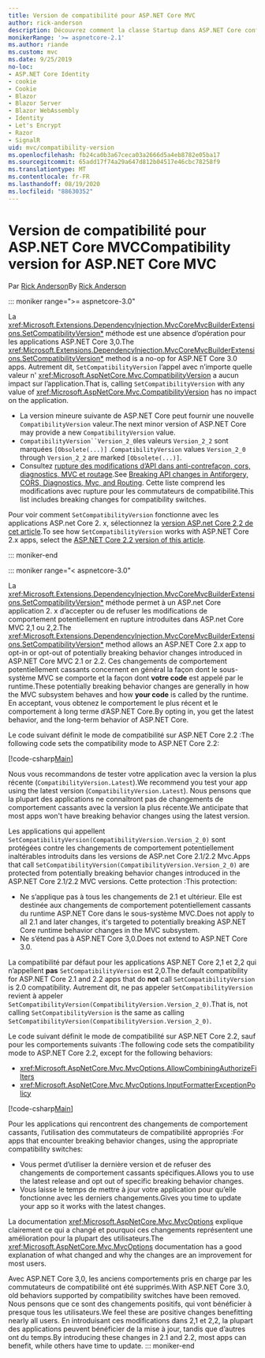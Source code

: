 ```yaml
---
title: Version de compatibilité pour ASP.NET Core MVC
author: rick-anderson
description: Découvrez comment la classe Startup dans ASP.NET Core configure des services et le pipeline de requête de l’application.
monikerRange: '>= aspnetcore-2.1'
ms.author: riande
ms.custom: mvc
ms.date: 9/25/2019
no-loc:
- ASP.NET Core Identity
- cookie
- Cookie
- Blazor
- Blazor Server
- Blazor WebAssembly
- Identity
- Let's Encrypt
- Razor
- SignalR
uid: mvc/compatibility-version
ms.openlocfilehash: fb24ca0b3a67ceca03a2666d5a4eb8782e05ba17
ms.sourcegitcommit: 65add17f74a29a647d812b04517e46cbc78258f9
ms.translationtype: MT
ms.contentlocale: fr-FR
ms.lasthandoff: 08/19/2020
ms.locfileid: "88630352"
---
```

# <a name="compatibility-version-for-aspnet-core-mvc"></a><span data-ttu-id="140c3-103">Version de compatibilité pour ASP.NET Core MVC</span><span class="sxs-lookup"><span data-stu-id="140c3-103">Compatibility version for ASP.NET Core MVC</span></span>

<span data-ttu-id="140c3-104">Par [Rick Anderson](https://twitter.com/RickAndMSFT)</span><span class="sxs-lookup"><span data-stu-id="140c3-104">By [Rick Anderson](https://twitter.com/RickAndMSFT)</span></span>

::: moniker range=">= aspnetcore-3.0"

<span data-ttu-id="140c3-105">La <xref:Microsoft.Extensions.DependencyInjection.MvcCoreMvcBuilderExtensions.SetCompatibilityVersion*> méthode est une absence d’opération pour les applications ASP.NET Core 3,0.</span><span class="sxs-lookup"><span data-stu-id="140c3-105">The <xref:Microsoft.Extensions.DependencyInjection.MvcCoreMvcBuilderExtensions.SetCompatibilityVersion*> method is a no-op for ASP.NET Core 3.0 apps.</span></span> <span data-ttu-id="140c3-106">Autrement dit, `SetCompatibilityVersion` l’appel avec n’importe quelle valeur n' <xref:Microsoft.AspNetCore.Mvc.CompatibilityVersion> a aucun impact sur l’application.</span><span class="sxs-lookup"><span data-stu-id="140c3-106">That is, calling `SetCompatibilityVersion` with any value of <xref:Microsoft.AspNetCore.Mvc.CompatibilityVersion> has no impact on the application.</span></span>

* <span data-ttu-id="140c3-107">La version mineure suivante de ASP.NET Core peut fournir une nouvelle `CompatibilityVersion` valeur.</span><span class="sxs-lookup"><span data-stu-id="140c3-107">The next minor version of ASP.NET Core may provide a new `CompatibilityVersion` value.</span></span>
* <span data-ttu-id="140c3-108">`CompatibilityVersion``Version_2_0`les valeurs `Version_2_2` sont marquées `[Obsolete(...)]` .</span><span class="sxs-lookup"><span data-stu-id="140c3-108">`CompatibilityVersion` values `Version_2_0` through `Version_2_2` are marked `[Obsolete(...)]`.</span></span>
* <span data-ttu-id="140c3-109">Consultez [rupture des modifications d’API dans anti-contrefaçon, cors, diagnostics, MVC et routage](https://github.com/aspnet/Announcements/issues/387).</span><span class="sxs-lookup"><span data-stu-id="140c3-109">See [Breaking API changes in Antiforgery, CORS, Diagnostics, Mvc, and Routing](https://github.com/aspnet/Announcements/issues/387).</span></span> <span data-ttu-id="140c3-110">Cette liste comprend les modifications avec rupture pour les commutateurs de compatibilité.</span><span class="sxs-lookup"><span data-stu-id="140c3-110">This list includes breaking changes for compatibility switches.</span></span>

<span data-ttu-id="140c3-111">Pour voir comment `SetCompatibilityVersion` fonctionne avec les applications ASP.net Core 2. x, sélectionnez la [version ASP.net Core 2,2 de cet article](https://docs.microsoft.com/aspnet/core/mvc/compatibility-version?view=aspnetcore-2.2).</span><span class="sxs-lookup"><span data-stu-id="140c3-111">To see how `SetCompatibilityVersion` works with ASP.NET Core 2.x apps, select the [ASP.NET Core 2.2 version of this article](https://docs.microsoft.com/aspnet/core/mvc/compatibility-version?view=aspnetcore-2.2).</span></span>

::: moniker-end

::: moniker range="< aspnetcore-3.0"

<span data-ttu-id="140c3-112">La <xref:Microsoft.Extensions.DependencyInjection.MvcCoreMvcBuilderExtensions.SetCompatibilityVersion*> méthode permet à un ASP.net Core application 2. x d’accepter ou de refuser les modifications de comportement potentiellement en rupture introduites dans ASP.net Core MVC 2,1 ou 2,2.</span><span class="sxs-lookup"><span data-stu-id="140c3-112">The <xref:Microsoft.Extensions.DependencyInjection.MvcCoreMvcBuilderExtensions.SetCompatibilityVersion*> method allows an ASP.NET Core 2.x app to opt-in or opt-out of potentially breaking behavior changes introduced in ASP.NET Core MVC 2.1 or 2.2.</span></span> <span data-ttu-id="140c3-113">Ces changements de comportement potentiellement cassants concernent en général la façon dont le sous-système MVC se comporte et la façon dont **votre code** est appelé par le runtime.</span><span class="sxs-lookup"><span data-stu-id="140c3-113">These potentially breaking behavior changes are generally in how the MVC subsystem behaves and how **your code** is called by the runtime.</span></span> <span data-ttu-id="140c3-114">En acceptant, vous obtenez le comportement le plus récent et le comportement à long terme d’ASP.NET Core.</span><span class="sxs-lookup"><span data-stu-id="140c3-114">By opting in, you get the latest behavior, and the long-term behavior of ASP.NET Core.</span></span>

<span data-ttu-id="140c3-115">Le code suivant définit le mode de compatibilité sur ASP.NET Core 2.2 :</span><span class="sxs-lookup"><span data-stu-id="140c3-115">The following code sets the compatibility mode to ASP.NET Core 2.2:</span></span>

[!code-csharp[Main](compatibility-version/samples/2.x/CompatibilityVersionSample/Startup.cs?name=snippet1)]

<span data-ttu-id="140c3-116">Nous vous recommandons de tester votre application avec la version la plus récente (`CompatibilityVersion.Latest`).</span><span class="sxs-lookup"><span data-stu-id="140c3-116">We recommend you test your app using the latest version (`CompatibilityVersion.Latest`).</span></span> <span data-ttu-id="140c3-117">Nous pensons que la plupart des applications ne connaîtront pas de changements de comportement cassants avec la version la plus récente.</span><span class="sxs-lookup"><span data-stu-id="140c3-117">We anticipate that most apps won't have breaking behavior changes using the latest version.</span></span>

<span data-ttu-id="140c3-118">Les applications qui appellent `SetCompatibilityVersion(CompatibilityVersion.Version_2_0)` sont protégées contre les changements de comportement potentiellement inaltérables introduits dans les versions de ASP.net Core 2.1/2.2 Mvc.</span><span class="sxs-lookup"><span data-stu-id="140c3-118">Apps that call `SetCompatibilityVersion(CompatibilityVersion.Version_2_0)` are protected from potentially breaking behavior changes introduced in the ASP.NET Core 2.1/2.2 MVC versions.</span></span> <span data-ttu-id="140c3-119">Cette protection :</span><span class="sxs-lookup"><span data-stu-id="140c3-119">This protection:</span></span>

* <span data-ttu-id="140c3-120">Ne s’applique pas à tous les changements de 2.1 et ultérieur. Elle est destinée aux changements de comportement potentiellement cassants du runtime ASP.NET Core dans le sous-système MVC.</span><span class="sxs-lookup"><span data-stu-id="140c3-120">Does not apply to all 2.1 and later changes, it's targeted to potentially breaking ASP.NET Core runtime behavior changes in the MVC subsystem.</span></span>
* <span data-ttu-id="140c3-121">Ne s’étend pas à ASP.NET Core 3,0.</span><span class="sxs-lookup"><span data-stu-id="140c3-121">Does not extend to ASP.NET Core 3.0.</span></span>

<span data-ttu-id="140c3-122">La compatibilité par défaut pour les applications ASP.NET Core 2,1 et 2,2 qui n’appellent **pas** `SetCompatibilityVersion` est 2,0.</span><span class="sxs-lookup"><span data-stu-id="140c3-122">The default compatibility for ASP.NET Core 2.1 and 2.2 apps that do **not** call `SetCompatibilityVersion` is 2.0 compatibility.</span></span> <span data-ttu-id="140c3-123">Autrement dit, ne pas appeler `SetCompatibilityVersion` revient à appeler `SetCompatibilityVersion(CompatibilityVersion.Version_2_0)`.</span><span class="sxs-lookup"><span data-stu-id="140c3-123">That is, not calling `SetCompatibilityVersion` is the same as calling `SetCompatibilityVersion(CompatibilityVersion.Version_2_0)`.</span></span>

<span data-ttu-id="140c3-124">Le code suivant définit le mode de compatibilité sur ASP.NET Core 2.2, sauf pour les comportements suivants :</span><span class="sxs-lookup"><span data-stu-id="140c3-124">The following code sets the compatibility mode to ASP.NET Core 2.2, except for the following behaviors:</span></span>

* <xref:Microsoft.AspNetCore.Mvc.MvcOptions.AllowCombiningAuthorizeFilters>
* <xref:Microsoft.AspNetCore.Mvc.MvcOptions.InputFormatterExceptionPolicy>

[!code-csharp[Main](compatibility-version/samples/2.x/CompatibilityVersionSample/Startup2.cs?name=snippet1)]

<span data-ttu-id="140c3-125">Pour les applications qui rencontrent des changements de comportement cassants, l’utilisation des commutateurs de compatibilité appropriés :</span><span class="sxs-lookup"><span data-stu-id="140c3-125">For apps that encounter breaking behavior changes, using the appropriate compatibility switches:</span></span>

* <span data-ttu-id="140c3-126">Vous permet d’utiliser la dernière version et de refuser des changements de comportement cassants spécifiques.</span><span class="sxs-lookup"><span data-stu-id="140c3-126">Allows you to use the latest release and opt out of specific breaking behavior changes.</span></span>
* <span data-ttu-id="140c3-127">Vous laisse le temps de mettre à jour votre application pour qu’elle fonctionne avec les derniers changements.</span><span class="sxs-lookup"><span data-stu-id="140c3-127">Gives you time to update your app so it works with the latest changes.</span></span>

<span data-ttu-id="140c3-128">La documentation <xref:Microsoft.AspNetCore.Mvc.MvcOptions> explique clairement ce qui a changé et pourquoi ces changements représentent une amélioration pour la plupart des utilisateurs.</span><span class="sxs-lookup"><span data-stu-id="140c3-128">The <xref:Microsoft.AspNetCore.Mvc.MvcOptions> documentation has a good explanation of what changed and why the changes are an improvement for most users.</span></span>

<span data-ttu-id="140c3-129">Avec ASP.NET Core 3,0, les anciens comportements pris en charge par les commutateurs de compatibilité ont été supprimés.</span><span class="sxs-lookup"><span data-stu-id="140c3-129">With ASP.NET Core 3.0, old behaviors supported by compatibility switches have been removed.</span></span> <span data-ttu-id="140c3-130">Nous pensons que ce sont des changements positifs, qui vont bénéficier à presque tous les utilisateurs.</span><span class="sxs-lookup"><span data-stu-id="140c3-130">We feel these are positive changes benefitting nearly all users.</span></span> <span data-ttu-id="140c3-131">En introduisant ces modifications dans 2,1 et 2,2, la plupart des applications peuvent bénéficier de la mise à jour, tandis que d’autres ont du temps.</span><span class="sxs-lookup"><span data-stu-id="140c3-131">By introducing these changes in 2.1 and 2.2, most apps can benefit, while others have time to update.</span></span>
::: moniker-end
